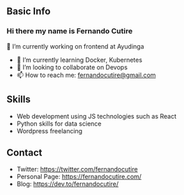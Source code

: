## Basic Info

### Hi there my name is Fernando Cutire

🔭 I’m currently working on frontend at Ayudinga
- 🌱 I’m currently learning Docker, Kubernetes
- 👯 I’m looking to collaborate on Devops 
- 📫 How to reach me: fernandocutire@gmail.com


## Skills
- Web development using JS technologies such as React
- Python skills for data science
- Wordpress freelancing

## Contact
* Twitter: https://twitter.com/fernandocutire
* Personal Page: https://fernandocutire.com/
* Blog: https://dev.to/fernandocutire/

<!--
**FernandoCutire/FernandoCutire** is a ✨ _special_ ✨ repository because its `README.md` (this file) appears on your GitHub profile.

Here are some ideas to get you started:

- 🔭 I’m currently working on ...
- 🌱 I’m currently learning ...
- 👯 I’m looking to collaborate on ...
- 🤔 I’m looking for help with ...
- 💬 Ask me about ...
- 📫 How to reach me: ...
- 😄 Pronouns: ...
- ⚡ Fun fact: ...
-->
